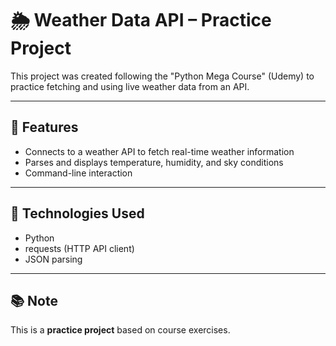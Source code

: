 # 🌦️ Weather Data API – Practice Project

This project was created following the "Python Mega Course" (Udemy) to practice fetching and using live weather data from an API.

---

## 🚀 Features
- Connects to a weather API to fetch real-time weather information
- Parses and displays temperature, humidity, and sky conditions
- Command-line interaction

---

## 🔧 Technologies Used
- Python
- requests (HTTP API client)
- JSON parsing

---

## 📚 Note
This is a **practice project** based on course exercises.
